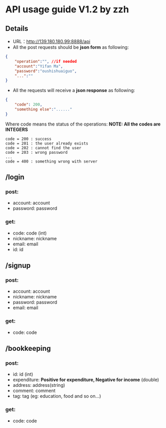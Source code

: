 # API usage guide V1.2 by zzh
## Details
* URL：http://139.180.180.99:8888/api
* All the post requests should be **json form** as following:
```json
{
    "operation":"", //if needed
    "account":"Yifan Ma",
    "password":"oushishuaiguo",
    "...":""
}
```
* All the requests will receive a **json response** as following:
```json
{
    "code": 200,
    "something else":"......"
}
```
Where code means the status of the operations:
**NOTE: All the codes are INTEGERS**
```
code = 200 : success
code = 201 : the user already exists
code = 202 : cannot find the user
code = 203 : wrong password
...
code = 400 : something wrong with server
```

## /login
### post:
* account: account
* password: password

### get:
* code: code (int)
* nickname: nickname
* email: email
* id: id


## /signup
### post:
* account: account
* nickname: nickname
* password: password
* email: email

### get:
* code: code

## /bookkeeping
### post:
* id: id (int)
* expenditure: **Positive for expenditure, Negative for income** (double)
* address: address(string)
* comment: comment
* tag: tag (eg: education, food and so on...)

### get:
* code: code
